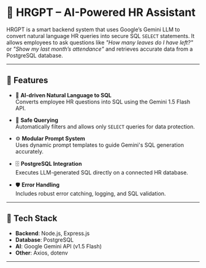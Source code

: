 # 🤖 HRGPT – AI-Powered HR Assistant

HRGPT is a smart backend system that uses Google’s Gemini LLM to convert natural language HR queries into secure SQL `SELECT` statements. It allows employees to ask questions like _"How many leaves do I have left?"_ or _"Show my last month’s attendance"_ and retrieves accurate data from a PostgreSQL database.

---

## 🚀 Features

- 🧠 **AI-driven Natural Language to SQL**  
  Converts employee HR questions into SQL using the Gemini 1.5 Flash API.

- 🔐 **Safe Querying**  
  Automatically filters and allows only `SELECT` queries for data protection.

- ⚙️ **Modular Prompt System**  
  Uses dynamic prompt templates to guide Gemini's SQL generation accurately.

- 🗄️ **PostgreSQL Integration**  
  Executes LLM-generated SQL directly on a connected HR database.

- 🛡️ **Error Handling**  
  Includes robust error catching, logging, and SQL validation.

---

## 🧱 Tech Stack

- **Backend**: Node.js, Express.js
- **Database**: PostgreSQL
- **AI**: Google Gemini API (v1.5 Flash)
- **Other**: Axios, dotenv

---


